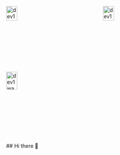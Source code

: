 
<div style="display: grid; grid-template-columns: repeat(2, 1fr); gap: 20px;">
    <div style="width: 50%;">
        <img src="https://github-readme-stats.vercel.app/api?username=dev1washington&theme=prussian&show_icons=true&hide_border=false&count_private=true" alt="dev1washington's Stats" style="width: 50%;">
    </div>
    <div style="width: 50%;">
        <img src="https://github-readme-streak-stats.herokuapp.com/?user=dev1washington&theme=prussian&hide_border=false" alt="dev1washington's Streak" style="width: 50%;">
    </div>
    <div style="width: 50%;">
        <img src="https://github-readme-stats.vercel.app/api/top-langs/?username=dev1washington&theme=prussian&show_icons=true&hide_border=false&layout=compact" alt="dev1washington's Top Languages" style="width: 50%;">
    </div>
</div>
## Hi there 👋
